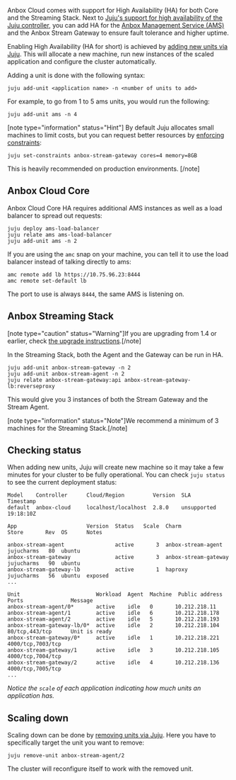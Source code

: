Anbox Cloud comes with support for High Availability (HA) for both Core and the Streaming Stack.
Next to [Juju's support for high availability of the Juju controller](https://juju.is/docs/controller-high-availability), you can add HA for the [Anbox Management Service (AMS)](https://discourse.ubuntu.com/t/about-ams/24321) and the Anbox Stream Gateway to ensure fault tolerance and higher uptime.

Enabling High Availability (HA for short) is achieved by [adding new units via Juju](https://juju.is/docs/scaling-applications).
This will allocate a new machine, run new instances of the scaled application and configure the cluster automatically.

Adding a unit is done with the following syntax:

    juju add-unit <application name> -n <number of units to add>

For example, to go from 1 to 5 ams units, you would run the following:

    juju add-unit ams -n 4

[note type="information" status="Hint"]
By default Juju allocates small machines to limit costs, but you can request better resources by [enforcing constraints](https://juju.is/docs/olm/constraint):

`juju set-constraints anbox-stream-gateway cores=4 memory=8GB`

This is heavily recommended on production environments.
[/note]


## Anbox Cloud Core

Anbox Cloud Core HA requires additional AMS instances as well as a load balancer to spread out requests:

    juju deploy ams-load-balancer
    juju relate ams ams-load-balancer
    juju add-unit ams -n 2

If you are using the `amc` snap on your machine, you can tell it to use the load balancer instead of talking directly to ams:

    amc remote add lb https://10.75.96.23:8444
    amc remote set-default lb

The port to use is always `8444`, the same AMS is listening on.

## Anbox Streaming Stack

[note type="caution" status="Warning"]If you are upgrading from 1.4 or earlier, check [the upgrade instructions](https://discourse.ubuntu.com/t/upgrading-from-previous-versions/17750).[/note]

In the Streaming Stack, both the Agent and the Gateway can be run in HA.

    juju add-unit anbox-stream-gateway -n 2
    juju add-unit anbox-stream-agent -n 2
    juju relate anbox-stream-gateway:api anbox-stream-gateway-lb:reverseproxy

This would give you 3 instances of both the Stream Gateway and the Stream Agent.

[note type="information" status="Note"]We recommend a minimum of 3 machines for the Streaming Stack.[/note]


## Checking status

When adding new units, Juju will create new machine so it may take a few minutes for
your cluster to be fully operational.
You can check `juju status` to see the current deployment status:

```
Model    Controller      Cloud/Region         Version  SLA          Timestamp
default  anbox-cloud     localhost/localhost  2.8.0    unsupported  19:18:10Z

App                      Version  Status   Scale  Charm                 Store       Rev  OS      Notes

anbox-stream-agent                active       3  anbox-stream-agent    jujucharms   80  ubuntu
anbox-stream-gateway              active       3  anbox-stream-gateway  jujucharms   90  ubuntu
anbox-stream-gateway-lb           active       1  haproxy               jujucharms   56  ubuntu  exposed
...

Unit                        Workload  Agent  Machine  Public address  Ports               Message
anbox-stream-agent/0*       active    idle   0       10.212.218.11
anbox-stream-agent/1        active    idle   6       10.212.218.178
anbox-stream-agent/2        active    idle   5       10.212.218.193
anbox-stream-gateway-lb/0*  active    idle   2       10.212.218.104  80/tcp,443/tcp      Unit is ready
anbox-stream-gateway/0*     active    idle   1       10.212.218.221  4000/tcp,7003/tcp
anbox-stream-gateway/1      active    idle   3       10.212.218.105  4000/tcp,7004/tcp
anbox-stream-gateway/2      active    idle   4       10.212.218.136  4000/tcp,7005/tcp
...
```

*Notice the `scale` of each application indicating how much units an application has.*

## Scaling down

Scaling down can be done by [removing units via Juju](https://juju.is/docs/scaling-applications#heading--scaling-down).
Here you have to specifically target the unit you want to remove:

    juju remove-unit anbox-stream-agent/2

The cluster will reconfigure itself to work with the removed unit.
